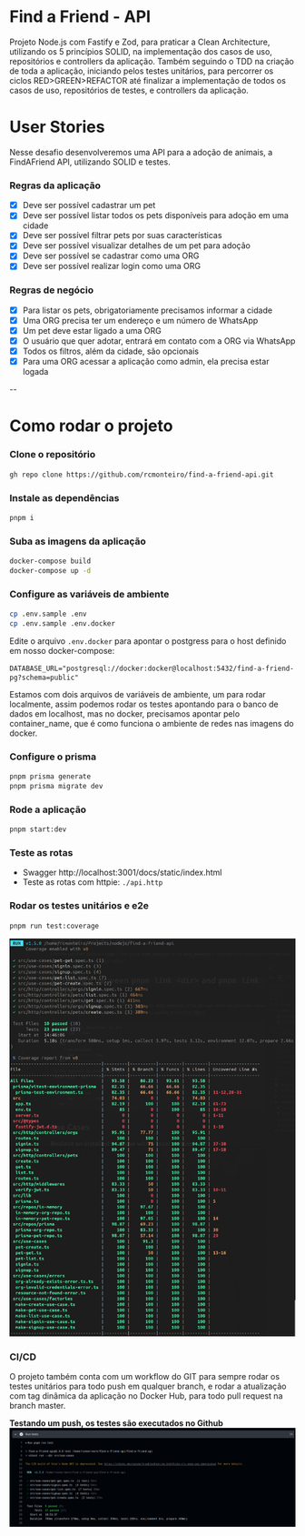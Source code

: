 # Find a Friend - API

Projeto Node.js com Fastify e Zod, para praticar a Clean Architecture, utilizando os 5 princípios SOLID, na implementação dos casos de uso, repositórios e controllers da aplicação.
Também seguindo o TDD na criação de toda a aplicação, iniciando pelos testes unitários, para percorrer os ciclos RED>GREEN>REFACTOR até finalizar a implementação de todos os casos de uso, repositórios de testes, e controllers da aplicação.


# User Stories

Nesse desafio desenvolveremos uma API para a adoção de animais, a FindAFriend API, utilizando SOLID e testes.

### Regras da aplicação

- [x] Deve ser possível cadastrar um pet
- [x] Deve ser possível listar todos os pets disponíveis para adoção em uma cidade
- [x] Deve ser possível filtrar pets por suas características
- [x] Deve ser possível visualizar detalhes de um pet para adoção
- [x] Deve ser possível se cadastrar como uma ORG
- [x] Deve ser possível realizar login como uma ORG

### Regras de negócio

- [x] Para listar os pets, obrigatoriamente precisamos informar a cidade
- [x] Uma ORG precisa ter um endereço e um número de WhatsApp
- [x] Um pet deve estar ligado a uma ORG
- [x] O usuário que quer adotar, entrará em contato com a ORG via WhatsApp
- [x] Todos os filtros, além da cidade, são opcionais
- [x] Para uma ORG acessar a aplicação como admin, ela precisa estar logada

--  

# Como rodar o projeto

### Clone o repositório
```bash
gh repo clone https://github.com/rcmonteiro/find-a-friend-api.git
```

### Instale as dependências
```bash
pnpm i
```

### Suba as imagens da aplicação
```bash
docker-compose build
docker-compose up -d
```

### Configure as variáveis de ambiente
```bash
cp .env.sample .env
cp .env.sample .env.docker
```
Edite o arquivo `.env.docker` para apontar o postgress para o host definido em nosso docker-compose:
```
DATABASE_URL="postgresql://docker:docker@localhost:5432/find-a-friend-pg?schema=public"
```
Estamos com dois arquivos de variáveis de ambiente, um para rodar localmente, assim podemos rodar os testes apontando para o banco de dados em localhost, mas no docker, precisamos apontar pelo container_name, que é como funciona o ambiente de redes nas imagens do docker.

### Configure o prisma
```bash
pnpm prisma generate
pnpm prisma migrate dev
```

### Rode a aplicação
```bash
pnpm start:dev
```

### Teste as rotas
- Swagger http://localhost:3001/docs/static/index.html
- Teste as rotas com httpie: `./api.http`


### Rodar os testes unitários e e2e
```bash
pnpm run test:coverage
```
![alt text](./public/coverage.png)


### CI/CD
O projeto também conta com um workflow do GIT para sempre rodar os testes unitários para todo push em qualquer branch, e rodar a atualização com tag dinâmica da aplicação no Docker Hub, para todo pull request na branch master.

**Testando um push, os testes são executados no Github**
![alt text](./public/ci-push.png)

